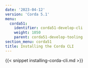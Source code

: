 ```yaml
---
date: '2023-04-12'
version: 'Corda 5.1'
menu:
  corda51:
    identifier: corda51-develop-cli
    weight: 1050
    parent: corda51-develop-tooling   
section_menu: corda51
title: Installing the Corda CLI
---
```

{{< snippet installing-corda-cli.md >}}